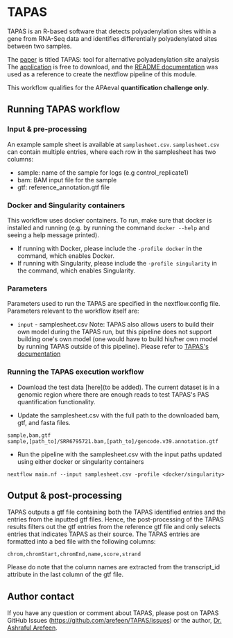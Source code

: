 # TAPAS
TAPAS is an R-based software that detects polyadenylation sites within a gene from RNA-Seq data and identifies differentially polyadenylated sites between two samples.

The [paper](https://academic.oup.com/bioinformatics/article/34/15/2521/4904269) is titled TAPAS: tool for alternative polyadenylation site analysis <br>
The [application](https://github.com/arefeen/TAPAS) is free to download,
and the [README documentation](https://github.com/arefeen/TAPAS#tapas-tool-for-alternative-polyadenylation-site-analysis) was used as a reference
to create the nextflow pipeline of this module.

This workflow qualifies for the APAeval **quantification challenge only**.

## Running TAPAS workflow

### Input & pre-processing
An example sample sheet is available at `samplesheet.csv`. `samplesheet.csv` can contain multiple entries, where each row in the samplesheet has two
columns:

- sample: name of the sample for logs (e.g control_replicate1)
- bam: BAM input file for the sample
- gtf: reference_annotation.gtf file

### Docker and Singularity containers
This workflow uses docker containers. To run, make sure that docker is installed and running
(e.g. by running the command `docker --help` and seeing a help message printed).
- If running with Docker, please include the `-profile docker` in the command, which enables Docker.
- If running with Singularity, please include the `-profile singularity` in the command, which enables Singularity.

### Parameters
Parameters used to run the TAPAS are specified in the nextflow.config file.
Parameters relevant to the workflow itself are:
- `input` - samplesheet.csv
Note: TAPAS also allows users to build their own model during the TAPAS run, but this pipeline does not support building one's own model (one would have to build his/her own model by running TAPAS outside of this pipeline). Please refer to [TAPAS's documentation](https://github.com/luskry/TAPAS#options)

### Running the TAPAS execution workflow
- Download the test data [here](to be added). The current dataset is in a genomic region where there are enough reads to test TAPAS's PAS quantification functionality.

- Update the samplesheet.csv with the full path to the downloaded bam, gtf, and fasta files.
```
sample,bam,gtf
sample,[path_to]/SRR6795721.bam,[path_to]/gencode.v39.annotation.gtf
```
- Run the pipeline with the samplesheet.csv with the input paths updated using either docker or singularity containers
```
nextflow main.nf --input samplesheet.csv -profile <docker/singularity>
```

## Output & post-processing
TAPAS outputs a gtf file containing both the TAPAS identified entries and the entries from the inputted gtf files. Hence, the post-processing of the TAPAS results filters out the gtf entries from the reference gtf file and only selects entries that indicates TAPAS as their source. The TAPAS entries are formatted into a bed file with the following columns:
```
chrom,chromStart,chromEnd,name,score,strand
```
Please do note that the column names are extracted from the transcript_id attribute in the last column of the gtf file.

## Author contact
If you have any question or comment about TAPAS, please post on TAPAS GitHub Issues (https://github.com/arefeen/TAPAS/issues) or the author, [Dr. Ashraful Arefeen](https://scholar.google.com/citations?user=qaJhymQAAAAJ&hl=en).

